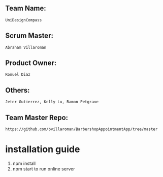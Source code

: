 ## Team Name: 
    UniDesignCompass
## Scrum Master: 
    Abraham Villaroman
## Product Owner: 
    Ronuel Diaz
## Others: 
    Jeter Gutierrez, Kelly Lu, Ramon Petgrave
## Team Master Repo: 
    https://github.com/bvillaroman/BarbershopAppointmentApp/tree/master 


# installation guide

1. npm install 
2. npm start to run online server



